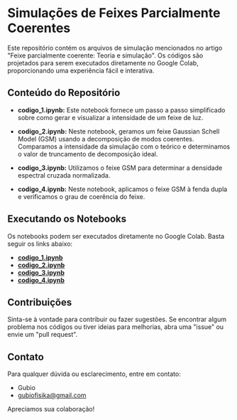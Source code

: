 # Simulações de Feixes Parcialmente Coerentes

Este repositório contém os arquivos de simulação mencionados no artigo "Feixe parcialmente coerente: Teoria e simulação". 
Os códigos são projetados para serem executados diretamente no Google Colab, proporcionando uma experiência fácil e interativa.

## Conteúdo do Repositório

- **codigo_1.ipynb:** Este notebook fornece um passo a passo simplificado sobre como gerar e visualizar a intensidade de um feixe de luz.

- **codigo_2.ipynb:** Neste notebook, geramos um feixe Gaussian Schell Model (GSM) usando a decomposição de modos coerentes. Comparamos a intensidade da simulação com o teórico e determinamos o valor de truncamento de decomposição ideal.

- **codigo_3.ipynb:** Utilizamos o feixe GSM para determinar a densidade espectral cruzada normalizada.

- **codigo_4.ipynb:** Neste notebook, aplicamos o feixe GSM à fenda dupla e verificamos o grau de coerência do feixe.

## Executando os Notebooks

Os notebooks podem ser executados diretamente no Google Colab. Basta seguir os links abaixo:

- [**codigo_1.ipynb**](https://colab.research.google.com/Link_para_codigo_1)
- [**codigo_2.ipynb**](https://colab.research.google.com/Link_para_codigo_2)
- [**codigo_3.ipynb**](https://colab.research.google.com/Link_para_codigo_3)
- [**codigo_4.ipynb**](https://colab.research.google.com/Link_para_codigo_4)

## Contribuições

Sinta-se à vontade para contribuir ou fazer sugestões. Se encontrar algum problema nos códigos ou tiver ideias para melhorias, abra uma "issue" ou envie um "pull request".

## Contato

Para qualquer dúvida ou esclarecimento, entre em contato:

- Gubio
- gubiofisika@gmail.com

Apreciamos sua colaboração!

